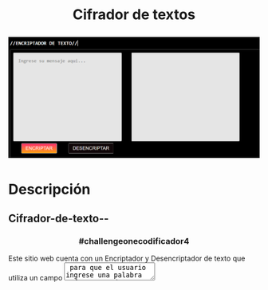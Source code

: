 <h1 align="center">
  <p align="center">Cifrador de textos</p>
  <a href="https://diegomiotti.github.io/Cifrador-de-texto--/" target="_blank">
    <img 
         src="https://raw.githubusercontent.com/DiegoMiotti/Cifrador-de-texto--/main/images/captura-desktop.png" 
         alt="Captura de pantalla">
  </a>
</h1>

# Descripción

## Cifrador-de-texto--

<div align="center">
  <h3><strong>#challengeonecodificador4</strong></h3>
</div>

Este sitio web cuenta con un Encriptador y Desencriptador de texto que utiliza un campo <textarea> para que el usuario ingrese una palabra o frase que desea codificar. Para encriptar, se aplican las siguientes llaves de encriptación:

La letra "e" se convierte en "enter".
  
La letra "i" se convierte en "imes".
  
La letra "a" se convierte en "ai".
  
La letra "o" se convierte en "ober".
  
La letra "u" se convierte en "ufat".
  
Es importante tener en cuenta que para utilizar esta herramienta correctamente, solo se deben ingresar letras minúsculas sin acentos, números o caracteres especiales.

La palabra o frase encriptada se muestra en la sección derecha del campo <textarea> y se puede desencriptar al ingresar la versión encriptada en el mismo campo y hacer clic en "Desencriptar".


## Requisitos
- Debe funcionar solo con letras minúsculas
- No deben ser utilizados letras con acentos ni caracteres especiales
- Debe ser posible convertir una palabra para la versión encriptada también devolver una palabra encriptada para su versión original.

Por ejemplo:
"gato" => "gaitober"
gaitober" => "gato"

La página debe tener campos para
inserción del texto que será encriptado o desencriptado, y el usuario debe poder escoger entre as dos opciones.
El resultado debe ser mostrado en la pantalla.

  
  Extras:
- Un botón que copie el texto encriptado/desencriptado para la sección de transferencia, o sea que tenga la misma funcionalidad del ctrl+C o de la opción "copiar" del menú de las aplicaciones.
